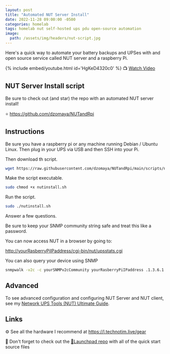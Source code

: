 ```yaml
---
layout: post
title: "Automated NUT Server Install"
date: 2022-11-28 09:00:00 -0500
categories: homelab
tags: homelab nut self-hosted ups pdu open-source automation
image:
  path: /assets/img/headers/nut-script.jpg
---
```


Here's a quick way to automate your battery backups and UPSes with and open source service called NUT server and a raspberry Pi.  

{% include embed/youtube.html id='HgKeD4320c0' %}
📺 [Watch Video](https://www.youtube.com/watch?v=HgKeD4320c0)

## NUT Server Install script

Be sure to check out (and star) the repo with an automated NUT server install!

⭐ <https://github.com/dzomaya/NUTandRpi>

## Instructions

Be sure you have a raspberry pi or any machine running Debian / Ubuntu Linux.  Then plug in your UPS via USB and then SSH into your Pi.

Then download th script.

```bash
wget https://raw.githubusercontent.com/dzomaya/NUTandRpi/main/scripts/nutinstall.sh
```

Make the script executable.

```bash
sudo chmod +x nutinstall.sh
```

Run the script.

```bash
sudo ./nutinstall.sh
```

Answer a few questions.

Be sure to keep your SNMP community string safe and treat this like a password.

You can now access NUT in a browser by going to:

<http://yourRasberryPiIPaddress/cgi-bin/nut/upsstats.cgi>

You can also query your device using SNMP

```bash
snmpwalk -v2c -c yourSNMPv2cCommunity yourRasberryPiIPaddress .1.3.6.1.4.1.8072.1.3.2.4.1.2
```

## Advanced

To see advanced configuration and configuring NUT Server and NUT client, see my [Network UPS Tools (NUT) Ultimate Guide](/posts/NUT-server-guide/).

## Links

⚙️ See all the hardware I recommend at <https://l.technotim.live/gear>

🚀 Don't forget to check out the [🚀Launchpad repo](https://l.technotim.live/quick-start) with all of the quick start source files

